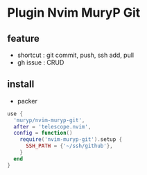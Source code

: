 # Plugin Nvim MuryP Git
## feature
- shortcut : git commit, push, ssh add, pull
- gh issue : CRUD

## install
- packer
```lua
use {
  'muryp/nvim-muryp-git',
  after = 'telescope.nvim',
  config = function()
    require('nvim-muryp-git').setup {
      SSH_PATH = {'~/ssh/github'},
    }
  end
}
```
